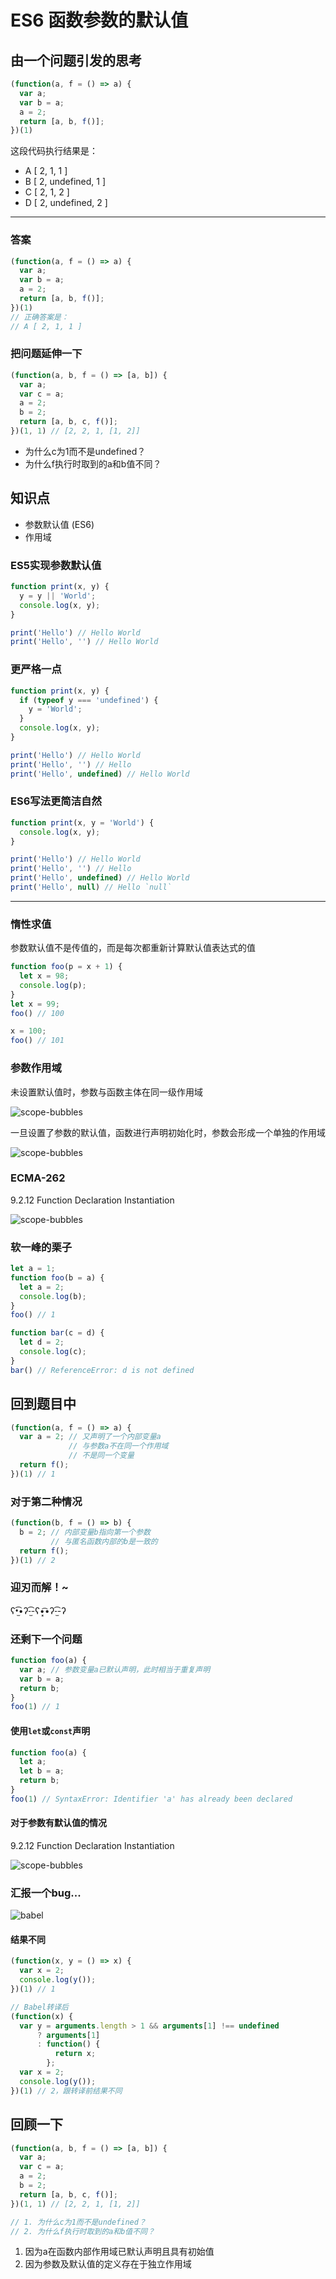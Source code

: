 # ES6 函数参数的默认值

## 由一个问题引发的思考

```js
(function(a, f = () => a) {
  var a;
  var b = a;
  a = 2;
  return [a, b, f()];
})(1)
```
这段代码执行结果是：

- A [ 2, 1, 1 ]
- B [ 2, undefined, 1 ]
- C [ 2, 1, 2 ]
- D [ 2, undefined, 2 ]

---

### 答案

```js
(function(a, f = () => a) {
  var a;
  var b = a;
  a = 2;
  return [a, b, f()];
})(1)
// 正确答案是：
// A [ 2, 1, 1 ]
```

### 把问题延伸一下

```js
(function(a, b, f = () => [a, b]) {
  var a;
  var c = a;
  a = 2;
  b = 2;
  return [a, b, c, f()];
})(1, 1) // [2, 2, 1, [1, 2]]
```
- 为什么c为1而不是undefined？
- 为什么f执行时取到的a和b值不同？

## 知识点

- 参数默认值 (ES6)
- 作用域

### ES5实现参数默认值

```js
function print(x, y) {
  y = y || 'World';
  console.log(x, y);
}

print('Hello') // Hello World
print('Hello', '') // Hello World
```

### 更严格一点

```js
function print(x, y) {
  if (typeof y === 'undefined') {
    y = 'World';
  }
  console.log(x, y);
}

print('Hello') // Hello World
print('Hello', '') // Hello
print('Hello', undefined) // Hello World
```

### ES6写法更简洁自然

```js
function print(x, y = 'World') {
  console.log(x, y);
}

print('Hello') // Hello World
print('Hello', '') // Hello
print('Hello', undefined) // Hello World
print('Hello', null) // Hello `null`
```

---

### 惰性求值

参数默认值不是传值的，而是每次都重新计算默认值表达式的值

```js
function foo(p = x + 1) {
  let x = 98;
  console.log(p);
}
let x = 99;
foo() // 100

x = 100;
foo() // 101
```

### 参数作用域

未设置默认值时，参数与函数主体在同一级作用域

![scope-bubbles](assets/images/es6-functions/scope-bubbles-1.jpg)


一旦设置了参数的默认值，函数进行声明初始化时，参数会形成一个单独的作用域

![scope-bubbles](assets/images/es6-functions/scope-bubbles-2.jpg)

### ECMA-262

9.2.12 Function Declaration Instantiation

![scope-bubbles](assets/images/es6-functions/ecma262-1.jpg)

### 软一峰的栗子

```js
let a = 1;
function foo(b = a) {
  let a = 2;
  console.log(b);
}
foo() // 1

function bar(c = d) {
  let d = 2;
  console.log(c);
}
bar() // ReferenceError: d is not defined
```

## 回到题目中

```js
(function(a, f = () => a) {
  var a = 2; // 又声明了一个内部变量a
             // 与参数a不在同一个作用域
             // 不是同一个变量
  return f();
})(1) // 1
```

### 对于第二种情况

```js
(function(b, f = () => b) {
  b = 2; // 内部变量b指向第一个参数
         // 与匿名函数内部的b是一致的
  return f();
})(1) // 2
```

### 迎刃而解！~

ʕ•̫͡•ʔ-̫͡-ʕ•͓͡•ʔ-̫͡-ʔ

### 还剩下一个问题

```js
function foo(a) {
  var a; // 参数变量a已默认声明，此时相当于重复声明
  var b = a;
  return b;
}
foo(1) // 1
```

#### 使用`let`或`const`声明

```js
function foo(a) {
  let a;
  let b = a;
  return b;
}
foo(1) // SyntaxError: Identifier 'a' has already been declared
```

#### 对于参数有默认值的情况

9.2.12 Function Declaration Instantiation

![scope-bubbles](assets/images/es6-functions/ecma262-2.jpg)

### 汇报一个bug...

![babel](assets/images/es6-functions/babel-1.jpg)

#### 结果不同

```js
(function(x, y = () => x) {
  var x = 2;
  console.log(y());
})(1) // 1

// Babel转译后
(function(x) {
  var y = arguments.length > 1 && arguments[1] !== undefined
      ? arguments[1]
      : function() {
          return x;
        };
  var x = 2;
  console.log(y());
})(1) // 2，跟转译前结果不同
```

## 回顾一下

```js
(function(a, b, f = () => [a, b]) {
  var a;
  var c = a;
  a = 2;
  b = 2;
  return [a, b, c, f()];
})(1, 1) // [2, 2, 1, [1, 2]]

// 1. 为什么c为1而不是undefined？
// 2. 为什么f执行时取到的a和b值不同？
```
1. 因为a在函数内部作用域已默认声明且具有初始值
2. 因为参数及默认值的定义存在于独立作用域